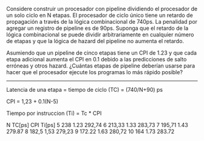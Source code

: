 Considere construir un procesador con pipeline dividiendo el procesador de un solo ciclo en N etapas. El
procesador de ciclo único tiene un retardo de propagación a través de la lógica combinacional de 740ps.
La penalidad por agregar un registro de pipeline es de 90ps. Suponga que el retardo de la lógica
combinacional se puede dividir arbitrariamente en cualquier número de etapas y que la lógica de hazard
del pipeline no aumenta el retardo.

Asumiendo que un pipeline de cinco etapas tiene un CPI de 1.23 y que cada etapa adicional aumenta el
CPI en 0.1 debido a las predicciones de salto erróneas y otros hazard. ¿Cuántas etapas de pipeline
deberían usarse para hacer que el procesador ejecute los programas lo más rápido posible?


--------------------------------------------------------------------------------------------------------------------



Latencia de una etapa = tiempo de ciclo (TC) = (740/N+90) ps

CPI = 1,23 + 0.1(N-5)

Tiempo por instruccion (Ti) = Tc * CPI


N	TC[ps] 		CPI	Ti[ps]
5	238		1.23	292,74
6	213,33		1.33	283,73
7	195,71		1.43	279.87
8	182,5		1,53	279,23
9	172.22		1.63	280,72
10	164		1.73	283.72

